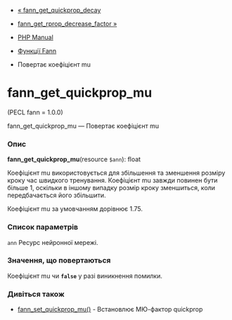 - [« fann_get_quickprop_decay](function.fann-get-quickprop-decay.md)
- [fann_get_rprop_decrease_factor »](function.fann-get-rprop-decrease-factor.md)

- [PHP Manual](index.md)
- [Функції Fann](ref.fann.md)
- Повертає коефіцієнт mu

# fann_get_quickprop_mu

(PECL fann = 1.0.0)

fann_get_quickprop_mu — Повертає коефіцієнт mu

### Опис

**fann_get_quickprop_mu**(resource `$ann`): float

Коефіцієнт mu використовується для збільшення та зменшення розміру кроку
час швидкого тренування. Коефіцієнт mu завжди повинен бути більше 1,
оскільки в іншому випадку розмір кроку зменшиться, коли
передбачається його збільшити.

Коефіцієнт mu за умовчанням дорівнює 1.75.

### Список параметрів

`ann`
Ресурс нейронної мережі.

### Значення, що повертаються

Коефіцієнт mu чи **`false`** у разі виникнення помилки.

### Дивіться також

- [fann_set_quickprop_mu()](function.fann-set-quickprop-mu.md) -
Встановлює МЮ-фактор quickprop
